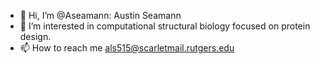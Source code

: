 - 👋 Hi, I’m @Aseamann: Austin Seamann
- 👀 I’m interested in computational structural biology focused on protein design.
- 📫 How to reach me als515@scarletmail.rutgers.edu

<!---
Aseamann/Aseamann is a ✨ special ✨ repository because its `README.md` (this file) appears on your GitHub profile.
You can click the Preview link to take a look at your changes.
--->
